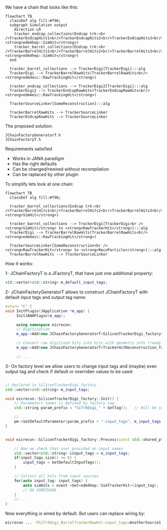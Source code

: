 
We have a chain that looks like this:

```mermaid
flowchart TB
  classDef alg fill:#f96;
  subgraph Simulation output
    direction LR
    tracker_endcap_collections(Endcap trk:<br />TrackerEndcapHits1<br/>TrackerEndcapHits2<br/>TrackerEndcapHits3<br/><strong>edm4hep::SimHit</strong>)
    tracker_barrel_collections(Endcap trk:<br />TrackerBarrelHits1<br/>TrackerBarrelHits2<br/>TrackerBarrelHits3<br/><strong>edm4hep::SimHit</strong>)
  end

  tracker_barrel_collections --> TrackerDigi[TrackerDigi]:::alg
  TrackerDigi --> TrackerBarrelRawHits(TrackerBarrelRawHits<br/><strong>edm4eic::RawTrackingHit</strong>)

  tracker_endcap_collections --> TrackerDigi2[TrackerDigi]:::alg
  TrackerDigi2 --> TrackerEndcapRawHits(TrackerEndcapRawHits<br/><strong>edm4eic::RawTrackingHit</strong>)

  TrackerSourceLinker[SomeReconstruction]:::alg

  TrackerBarrelRawHits --> TrackerSourceLinker
  TrackerEndcapRawHits --> TrackerSourceLinker
```


The proposed solution:

```
JChainFactoryGeneratorT.h
JChainFactoryT.h
```

Requirements satisfied

- Works in JANA paradigm
- Has the right defaults
- Can be changed/rewired without recompilation
- Can be raplaced by other plugin


To simplify lets look at one chain:


```mermaid
flowchart TB
  classDef alg fill:#f96;

  tracker_barrel_collections(Endcap trk:<br />TrackerBarrelHits1<br/>TrackerBarrelHits2<br/>TrackerBarrelHits3<br/><strong>SimHit</strong>)

  tracker_barrel_collections --> TrackerDigi[TrackerDigi<br /><strong>SimHit</strong> to <strong>RawTrackerHit</strong>]:::alg
  TrackerDigi --> TrackerBarrelRawHits(TrackerBarrelRawHits<br/><strong>edm4eic::RawTrackingHit</strong>)

  TrackerSourceLinker[SomeReconstruction<br /><strong>RawTrackerHit</strong> to <strong>RecoParticle</strong>]:::alg
  TrackerBarrelRawHits --> TrackerSourceLinker
```


How it works:

1- JChainFactoryT is a JFactoryT, that have just one additional property:

```c++
std::vector<std::string> m_default_input_tags;
```

2- JChainFactoryGeneratorT allows to construct JChainFactoryT with default input tags and output tag name:

 ```c++
 extern "C" {
 void InitPlugin(JApplication *m_app) {
      InitJANAPlugin(m_app);

      using namespace eicrecon;
      // Digitization
      m_app->Add(new JChainFactoryGeneratorT<SiliconTrackerDigi_factory>({"TrackerBarrelHits1", "TrackerBarrelHits2"},"BarrelTrackerRawHit"));

      // Convert raw digitized hits into hits with geometry info (ready for tracking)
      m_app->Add(new JChainFactoryGeneratorT<TrackerHitReconstruction_factory>({"BarrelTrackerRawHit"}, "SiBarrelTrackerRecHits"));

      // ...
```

3- On factory level we allow users to change input tags and (maybe) even output tag and check if default or overriden values to be used:

```C++

// Declared in SiliconTrackerDigi_factory
std::vector<std::string> m_input_tags;

void eicrecon::SiliconTrackerDigi_factory::Init() {
    // Parameters names is defined by factory tag
    std::string param_prefix = "SiTrkDigi_" + GetTag();   // Will be something like SiTrkDigi_BarrelTrackerRawHit

    // ...
    pm->SetDefaultParameter(param_prefix + ":input_tags", m_input_tags, "Input data tag names");
}


void eicrecon::SiliconTrackerDigi_factory::Process(const std::shared_ptr<const JEvent> &event) {

    // Now we check that user provided an input names
    std::vector<std::string> &input_tags = m_input_tags;
    if(input_tags.size() == 0) {
        input_tags = GetDefaultInputTags();
    }

    // Collect all hits from input sources
    for(auto input_tag: input_tags) {
        auto simHits = event->Get<edm4hep::SimTrackerHit>(input_tag);
        // DO SOMETHING
    }
    //...
}
```

Now everything is wired by default. But users can replace wiring by:

```sh
eicrecon ... -PSiTrkDigi_BarrelTrackerRawHit:input_tags=AnotherSource1,AnotherHitSource2
```
